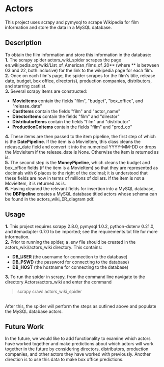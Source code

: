 # Actors
This project uses scrapy and pymysql to scrape Wikipedia for film information and store the data in a MySQL database.

## Description
To obtain the film information and store this information in the database: <br>
**1.** The scrapy spider actors_wiki_spider scrapes the page en.wikipedia.org/wiki/List_of_American_films_of_20** (where ** is between 03 and 22, both inclusive) for the link to the 
wikipedia page for each film. <br>
**2.** Once on each film's page, the spider scrapes for the film's title, release date, budget, box office, director(s), production companies, distributors,
and starring castlist. <br>
**3.** Several scrapy items are constructed: <br>
  - **MovieItems** contain the fields "film", "budget", "box_office", and "release_date" <br>
  - **CastItems** contain the fields "film" and "actor_name" <br>
  - **DirectorItems** contain the fields "film" and "director" <br>
  - **DistributorItems** contain the fields "film" and "distributor" <br>
  - **ProductionCoItems** contain the fields "film" and "prod_co" <br>

**4.** These items are then passed to the item pipeline, the first step of which is the **DatePipeline**. If the item is a MovieItem, this class cleans the release_date field and convert it into the 
numerical YYYY-MM-DD or drops the MovieItem if the release_date is None. Otherwise the item is returned as is. <br>
**5.** The second step is the **MoneyPipeline**, which cleans the budget and box_office fields (if the item is a MovieItem) so that they are represented as decimals with 6 places to the right of the decimal; 
it is understood that these fields are now in terms of millions of dollars. If the item is not a MovieItem, it is returned as is. <br>
**6.** Having cleaned the relevant fields for insertion into a MySQL database, the **DBPipeline** creates a MySQL database titled actors whose schema can be found in the 
actors_wiki_ER_diagram pdf.

## Usage
**1.** This project requires scrapy 2.8.0, pymysql 1.0.2, python-dotenv 0.21.0, and itemadapter 0.7.0 to be imported; see the requirements.txt file for more information. <br>
**2.** Prior to running the spider, a .env file should be created in the actors_wiki/actors_wiki directory. This contains:
  - **DB_USER** (the username for connection to the database) <br>
  - **DB_PSWD** (the password for connecting to the database) <br>
  - **DB_HOST** (the hostname for connecting to the database) <br>
  
**3.** To run the spider in scrapy, from the command line navigate to the directory Actors/actors_wiki and enter the command 
> scrapy crawl actors_wiki_spider
<br>
After this, the spider will perform the steps as outlined above and populate the MySQL database actors.

## Future Work
In the future, we would like to add functionality to examine which actors have worked together and make predictions about which actors will work together in the future
by considering directors, distributors, production companies, and other actors they have worked with previously. Another direction is to use this data to make box office
predictions.


